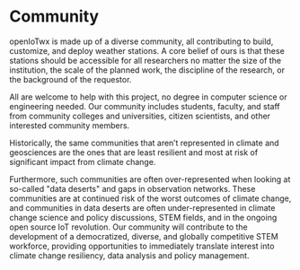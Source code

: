 # Community
openIoTwx is made up of a diverse community, all contributing to build, 
customize, and deploy weather stations. A core belief of ours is that these stations should be
accessible for all researchers no matter the size of the institution, 
the scale of the planned work, the discipline of the research, or the 
background of the requestor. 

All are welcome to help with this project, no degree in computer science or engineering needed.
Our community includes 
students, faculty, and staff from community colleges and universities, citizen 
scientists, and other interested community members.

Historically, the same communities that aren’t represented in climate and 
geosciences are the ones that are least resilient and most at risk of 
significant impact from climate change. 

Furthermore, such communities are often over-represented when looking at 
so-called "data deserts" and gaps in observation networks. These communities 
are at continued risk of the worst outcomes of climate change, and communities 
in data deserts are often under-represented in climate change science and 
policy discussions, STEM fields, and in the ongoing open source IoT revolution.
Our community will contribute to the development of a democratized, diverse, 
and globally competitive STEM workforce, providing opportunities to immediately
translate interest into climate change resiliency, data analysis and policy management.

